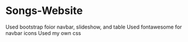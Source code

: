 # Songs-Website
Used bootstrap foior navbar, slideshow, and table
Used fontawesome for navbar icons
Used my own css
